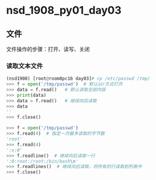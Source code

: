 # nsd_1908_py01_day03

## 文件

文件操作的步骤：打开、读写、关闭

### 读取文本文件

```python
(nsd1908) [root@room8pc16 day03]# cp /etc/passwd /tmp/
>>> f = open('/tmp/passwd')  # 默认以r方式打开
>>> data = f.read()   # 默认读取全部内容
>>> print(data)
>>> data = f.read()   # 继续向后读取
>>> data
''
>>> f.close()

>>> f = open('/tmp/passwd')
>>> f.read(4)  # 指定一次最多读取的字节数
'root'
>>> f.read(4)
':x:0'
>>> f.readline()  # 继续向后读取一行
':0:root:/root:/bin/bash\n'
>>> f.readlines()  # 继续向后读取，将所有的行读取到列表中
>>> f.close()

```









